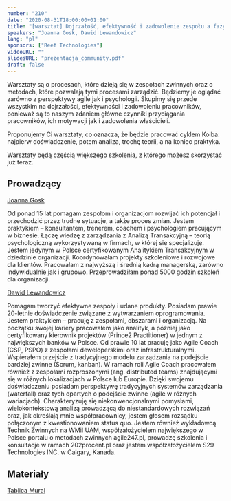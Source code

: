 ```yaml
---
number: "210"
date: "2020-08-31T18:00:00+01:00"
title: "[warsztat] Dojrzałość, efektywność i zadowolenie zespołu a fazy jego rozwoju."
speakers: "Joanna Gosk, Dawid Lewandowicz"
lang: "pl"
sponsors: ["Reef Technologies"]
videoURL: ""
slidesURL: "prezentacja_community.pdf"
draft: false
---
```


Warsztaty są o procesach, które dzieją się w zespołach zwinnych oraz o metodach, które pozwalają tymi procesami zarządzić. Będziemy je oglądać zarówno z perspektywy agile jak i psychologii. Skupimy się przede wszystkim na dojrzałości, efektywności i zadowoleniu pracowników, ponieważ są to naszym zdaniem główne czynniki przyciągania pracowników, ich motywacji jak i zadowolenia właścicieli.

Proponujemy Ci warsztaty, co oznacza, że będzie pracować cyklem Kolba: najpierw doświadczenie, potem analiza, trochę teorii, a na koniec praktyka.

Warsztaty będą częścią większego szkolenia, z którego możesz skorzystać już teraz.

## Prowadzący

<a href="https://www.linkedin.com/in/joanna-gosk-977a62a8/" target="_blank">Joanna Gosk</a>

Od ponad 15 lat pomagam zespołom i organizacjom rozwijać ich potencjał i przechodzić przez trudne sytuacje, a także proces zmian. 
Jestem praktykiem – konsultantem, trenerem, coachem i psychologiem pracującym w biznesie. Łączę wiedzę z zarządzania z Analizą Transakcyjną – teorią psychologiczną wykorzystywaną w firmach, w której się specjalizuję. 
Jestem jedynym w Polsce certyfikowanym Analitykiem Transakcyjnym w dziedzinie organizacji. 
Koordynowałam projekty szkoleniowe i rozwojowe dla klientów. Pracowałam z najwyższą i średnią kadrą managerską, zarówno indywidualnie jak i grupowo. Przeprowadziłam ponad 5000 godzin szkoleń dla organizacji.

<a href="https://www.linkedin.com/in/dawid-lewandowicz/" target="_blank">Dawid Lewandowicz</a>

Pomagam tworzyć efektywne zespoły i udane produkty.
Posiadam prawie 20-letnie doświadczenie związane z wytwarzaniem oprogramowania.
Jestem praktykiem – pracuję z zespołami, obszarami i organizacją.
Na początku swojej kariery pracowałem jako analityk, a później jako certyfikowany kierownik projektów (Prince2 Practitioner) w jednym z największych banków w Polsce.
Od prawie 10 lat pracuję jako Agile Coach (CSP, PSPO) z zespołami deweloperskimi oraz infrastrukturalnymi. Wspierałem przejście z tradycyjnego modelu zarządzania na podejście bardziej zwinne (Scrum, kanban). W ramach roli Agile Coach pracowałem również z zespołami rozproszonymi (ang. distributed teams) znajdującymi się w różnych lokalizacjach w Polsce lub Europie.
Dzięki swojemu doświadczeniu posiadam perspektywę tradycyjnych systemów zarządzania (waterfall) oraz tych opartych o podejście zwinne (agile w różnych wariacjach).
Charakteryzuję się niekonwencjonalnymi pomysłami, wielokontekstową analizą prowadzącą do niestandardowych rozwiązań oraz, jak określają mnie współpracownicy, jestem głosem rozsądku połączonym z kwestionowaniem status quo.
Jestem również wykładowcą Technik Zwinnych na WMiI UAM, współzałożycielem największego w Polsce portalu o metodach zwinnych agile247.pl, prowadzę szkolenia i konsultacje w ramach 202procent.pl oraz jestem współzałożycielem S29 Technologies INC. w Calgary, Kanada.

## Materiały

<a href="mural.pdf" target="_blank">Tablica Mural</a>
